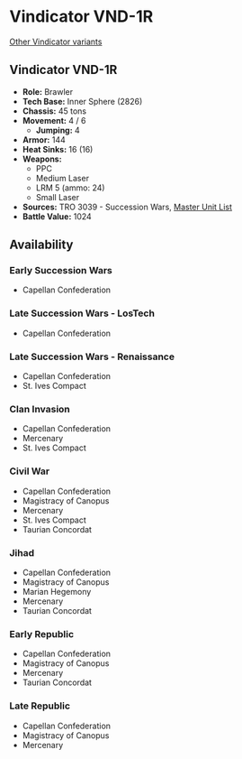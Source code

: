 # Vindicator VND-1R

[Other Vindicator variants](../vindicator.md)

## Vindicator VND-1R
- **Role:** Brawler
- **Tech Base:** Inner Sphere (2826)
- **Chassis:** 45 tons
- **Movement:** 4 / 6
  - **Jumping:** 4
- **Armor:** 144
- **Heat Sinks:** 16 (16)
- **Weapons:**
  - PPC
  - Medium Laser
  - LRM 5 (ammo: 24)
  - Small Laser
- **Sources:** TRO 3039 - Succession Wars, [Master Unit List](http://masterunitlist.info/Unit/Details/3422/vindicator-vnd-1r)
- **Battle Value:** 1024

## Availability

### Early Succession Wars
- Capellan Confederation

### Late Succession Wars - LosTech
- Capellan Confederation

### Late Succession Wars - Renaissance
- Capellan Confederation
- St. Ives Compact

### Clan Invasion
- Capellan Confederation
- Mercenary
- St. Ives Compact

### Civil War
- Capellan Confederation
- Magistracy of Canopus
- Mercenary
- St. Ives Compact
- Taurian Concordat

### Jihad
- Capellan Confederation
- Magistracy of Canopus
- Marian Hegemony
- Mercenary
- Taurian Concordat

### Early Republic
- Capellan Confederation
- Magistracy of Canopus
- Mercenary
- Taurian Concordat

### Late Republic
- Capellan Confederation
- Magistracy of Canopus
- Mercenary

